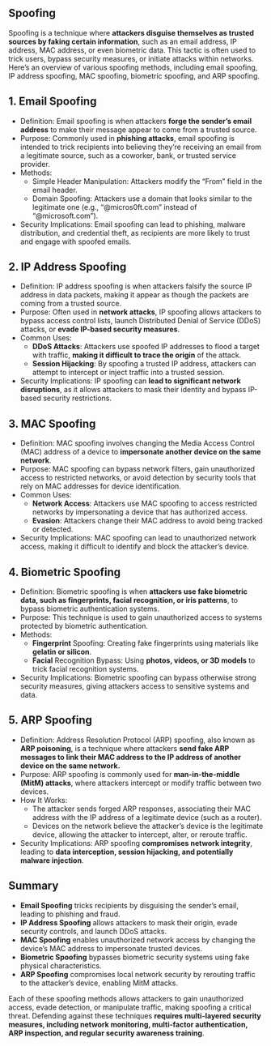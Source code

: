 ## Spoofing
Spoofing is a technique where **attackers disguise themselves as trusted sources by faking certain information**, such as an email address, IP address, MAC address, or even biometric data. This tactic is often used to trick users, bypass security measures, or initiate attacks within networks. Here’s an overview of various spoofing methods, including email spoofing, IP address spoofing, MAC spoofing, biometric spoofing, and ARP spoofing.

## 1. Email Spoofing
  - Definition: Email spoofing is when attackers **forge the sender’s email address** to make their message appear to come from a trusted source.
  - Purpose: Commonly used in **phishing attacks**, email spoofing is intended to trick recipients into believing they’re receiving an email from a legitimate source, such as a coworker, bank, or trusted service provider.
  - Methods:
    - Simple Header Manipulation: Attackers modify the “From” field in the email header.
    - Domain Spoofing: Attackers use a domain that looks similar to the legitimate one (e.g., “@micros0ft.com” instead of “@microsoft.com”).
  - Security Implications: Email spoofing can lead to phishing, malware distribution, and credential theft, as recipients are more likely to trust and engage with spoofed emails.

## 2. IP Address Spoofing
  - Definition: IP address spoofing is when attackers falsify the source IP address in data packets, making it appear as though the packets are coming from a trusted source.
  - Purpose: Often used in **network attacks**, IP spoofing allows attackers to bypass access control lists, launch Distributed Denial of Service (DDoS) attacks, or **evade IP-based security measures**.
  - Common Uses:
    - **DDoS Attacks**: Attackers use spoofed IP addresses to flood a target with traffic, **making it difficult to trace the origin** of the attack.
    - **Session Hijacking**: By spoofing a trusted IP address, attackers can attempt to intercept or inject traffic into a trusted session.
  - Security Implications: IP spoofing can **lead to significant network disruptions**, as it allows attackers to mask their identity and bypass IP-based security restrictions.

## 3. MAC Spoofing
  - Definition: MAC spoofing involves changing the Media Access Control (MAC) address of a device to **impersonate another device on the same network**.
  - Purpose: MAC spoofing can bypass network filters, gain unauthorized access to restricted networks, or avoid detection by security tools that rely on MAC addresses for device identification.
  - Common Uses:
    - **Network Access**: Attackers use MAC spoofing to access restricted networks by impersonating a device that has authorized access.
    - **Evasion**: Attackers change their MAC address to avoid being tracked or detected.
  - Security Implications: MAC spoofing can lead to unauthorized network access, making it difficult to identify and block the attacker’s device.

## 4. Biometric Spoofing
  - Definition: Biometric spoofing is when **attackers use fake biometric data, such as fingerprints, facial recognition, or iris patterns**, to bypass biometric authentication systems.
  - Purpose: This technique is used to gain unauthorized access to systems protected by biometric authentication.
  - Methods:
    - **Fingerprint** Spoofing: Creating fake fingerprints using materials like **gelatin or silicon**.
    - **Facial** Recognition Bypass: Using **photos, videos, or 3D models** to trick facial recognition systems.
  - Security Implications: Biometric spoofing can bypass otherwise strong security measures, giving attackers access to sensitive systems and data.

## 5. ARP Spoofing
  - Definition: Address Resolution Protocol (ARP) spoofing, also known as **ARP poisoning**, is a technique where attackers **send fake ARP messages to link their MAC address to the IP address of another device on the same network.**
  - Purpose: ARP spoofing is commonly used for **man-in-the-middle (MitM) attacks**, where attackers intercept or modify traffic between two devices.
  - How It Works:
    - The attacker sends forged ARP responses, associating their MAC address with the IP address of a legitimate device (such as a router).
    - Devices on the network believe the attacker’s device is the legitimate device, allowing the attacker to intercept, alter, or reroute traffic.
  - Security Implications: ARP spoofing **compromises network integrity**, leading to **data interception, session hijacking, and potentially malware injection**.

## Summary
  - **Email Spoofing** tricks recipients by disguising the sender’s email, leading to phishing and fraud.
  - **IP Address Spoofing** allows attackers to mask their origin, evade security controls, and launch DDoS attacks.
  - **MAC Spoofing** enables unauthorized network access by changing the device’s MAC address to impersonate trusted devices.
  - **Biometric Spoofing** bypasses biometric security systems using fake physical characteristics.
  - **ARP Spoofing** compromises local network security by rerouting traffic to the attacker’s device, enabling MitM attacks.

Each of these spoofing methods allows attackers to gain unauthorized access, evade detection, or manipulate traffic, making spoofing a critical threat. Defending against these techniques **requires multi-layered security measures, including network monitoring, multi-factor authentication, ARP inspection, and regular security awareness training**.